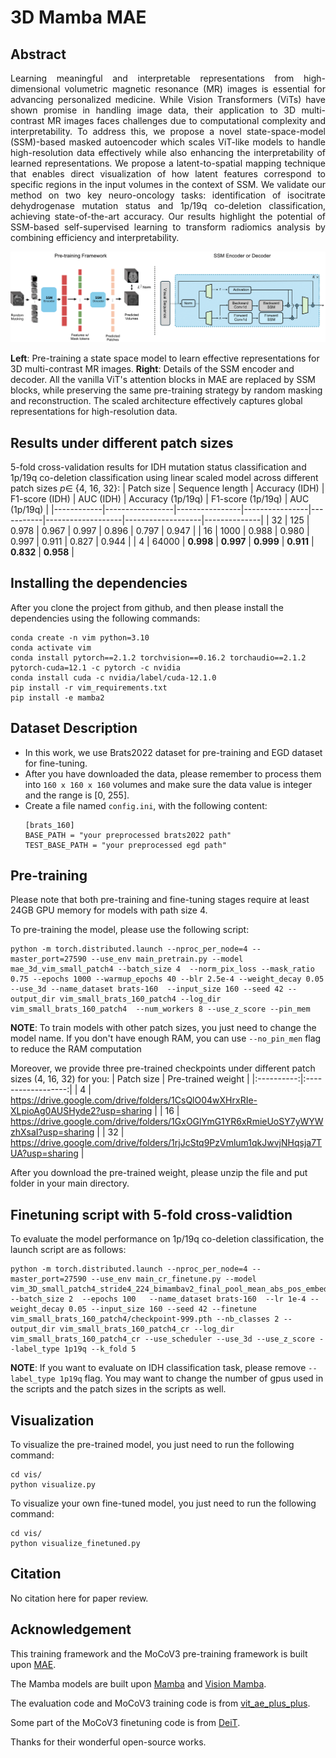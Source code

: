 # 3D Mamba MAE 
## Abstract
<p align="justify">
Learning meaningful and interpretable representations from high-dimensional volumetric magnetic resonance (MR) images is essential for advancing personalized medicine. While Vision Transformers (ViTs) have shown promise in handling image data, their application to 3D multi-contrast MR images faces challenges due to computational complexity and interpretability. To address this, we propose a novel state-space-model (SSM)-based masked autoencoder which scales ViT-like models to handle high-resolution data effectively while also enhancing the interpretability of learned representations. We propose a latent-to-spatial mapping technique that enables direct visualization of how latent features correspond to specific regions in the input volumes in the context of SSM. We validate our method on two key neuro-oncology tasks: identification of isocitrate dehydrogenase mutation status and 1p/19q co-deletion classification, achieving state-of-the-art accuracy. Our results highlight the potential of SSM-based self-supervised learning to transform radiomics analysis by combining efficiency and interpretability.
</p>

<!-- ![main_frame](assets/main_fig_mae.png) -->
<!-- <img src="assets/main_fig_mae.png" width="500" alt="ALT_TEXT"> -->

<p align="center">
    <img src="assets/main_fig_mae.png" width="700" alt="main frame">
    <figcaption>
    <b>Left</b>: Pre-training a state space model to learn effective representations for 3D multi-contrast MR images. 
    <b>Right</b>: Details of the SSM encoder and decoder. All the vanilla ViT's attention blocks in MAE are replaced by SSM blocks, while preserving the same pre-training strategy by random masking and reconstruction. The scaled architecture effectively captures global representations for high-resolution data.</figcaption>
</p>


## Results under different patch sizes

5-fold cross-validation results for IDH mutation status classification and 1p/19q co-deletion classification using linear scaled model across different patch sizes $p \in$ {4, 16, 32}:
| Patch size | Sequence length | Accuracy (IDH) | F1-score (IDH) | AUC (IDH) | Accuracy (1p/19q) | F1-score (1p/19q) | AUC (1p/19q) |
|------------|-----------------|----------------|----------------|-----------|-------------------|-------------------|--------------|
| 32         | 125             | 0.978                      | 0.967                | 0.997          | 0.896                      | 0.797                | 0.947          |
| 16         | 1000            | 0.988                      | 0.980                | 0.997          | 0.911                      | 0.827                | 0.944          |
| 4          | 64000           | **0.998**                  | **0.997**            | **0.999**      | **0.911**                  | **0.832**            | **0.958**      |


## Installing the dependencies
  After you clone the project from github, and then please install the dependencies using the following commands:

  ```
  conda create -n vim python=3.10
  conda activate vim
  conda install pytorch==2.1.2 torchvision==0.16.2 torchaudio==2.1.2 pytorch-cuda=12.1 -c pytorch -c nvidia
  conda install cuda -c nvidia/label/cuda-12.1.0
  pip install -r vim_requirements.txt
  pip install -e mamba2
  ```



## Dataset Description
- In this work, we use Brats2022 dataset for pre-training and EGD dataset for fine-tuning. 
- After you have downloaded the data, please remember to process them into ```160 x 160 x 160``` volumes and make sure the data value is integer and the range is [0, 255]. 
- Create a file named ```config.ini```, with the following content: 
  ```
  [brats_160]
  BASE_PATH = "your preprocessed brats2022 path"
  TEST_BASE_PATH = "your preprocessed egd path"
  ```



## Pre-training

Please note that both pre-training and fine-tuning stages require at least 24GB GPU memory for models with path size 4. 

To pre-training the model, please use the following script:
```
python -m torch.distributed.launch --nproc_per_node=4 --master_port=27590 --use_env main_pretrain.py --model mae_3d_vim_small_patch4 --batch_size 4  --norm_pix_loss --mask_ratio 0.75 --epochs 1000 --warmup_epochs 40 --blr 2.5e-4 --weight_decay 0.05 --use_3d --name_dataset brats-160  --input_size 160 --seed 42 --output_dir vim_small_brats_160_patch4 --log_dir vim_small_brats_160_patch4  --num_workers 8 --use_z_score --pin_mem
```
**NOTE**: To train models with other patch sizes, you just need to change the model name. If you don't have enough RAM, you can use ```--no_pin_men``` flag to reduce the RAM computation

Moreover, we provide three pre-trained checkpoints under different patch sizes (4, 16, 32) for you: 
| Patch size | Pre-trained weight |
|:----------:|:------------------:|
|      4     |          https://drive.google.com/drive/folders/1CsQlO04wXHrxRIe-XLpioAg0AUSHyde2?usp=sharing          |
|     16     |       https://drive.google.com/drive/folders/1GxOGlYmG1YR6xRmieUoSY7yWYWzhXsaI?usp=sharing             |
|     32     |        https://drive.google.com/drive/folders/1rjJcStq9PzVmlum1qkJwvjNHqsja7TUA?usp=sharing            |

After you download the pre-trained weight, please unzip the file and put folder in your main directory. 
## Finetuning script with 5-fold cross-validtion 

To evaluate the model performance on 1p/19q co-deletion classification, the launch script are as follows:
```
python -m torch.distributed.launch --nproc_per_node=4 --master_port=27590 --use_env main_cr_finetune.py --model vim_3D_small_patch4_stride4_224_bimambav2_final_pool_mean_abs_pos_embed_div2  --batch_size 2  --epochs 100   --name_dataset brats-160  --lr 1e-4 --weight_decay 0.05 --input_size 160 --seed 42 --finetune vim_small_brats_160_patch4/checkpoint-999.pth --nb_classes 2 --output_dir vim_small_brats_160_patch4_cr --log_dir vim_small_brats_160_patch4_cr --use_scheduler --use_3d --use_z_score --label_type 1p19q --k_fold 5
```

**NOTE**: If you want to evaluate on IDH classification task, please remove ```--label_type 1p19q``` flag. You may want to change the number of gpus used in the scripts and the patch sizes in the scripts as well.

## Visualization
To visualize the pre-trained model, you just need to run the following command:
```
cd vis/
python visualize.py
```

To visualize your own fine-tuned model, you just need to run the following command:
```
cd vis/
python visualize_finetuned.py
```

## Citation
No citation here for paper review.

## Acknowledgement

This training framework and the MoCoV3 pre-training framework is built upon [MAE](https://github.com/facebookresearch/mae).

The Mamba models are built upon [Mamba](https://github.com/state-spaces/mamba) and [Vision Mamba](https://github.com/hustvl/Vim).

The evaluation code and MoCoV3 training code is from [vit_ae_plus_plus](https://github.com/chinmay5/vit_ae_plus_plus).

Some part of the MoCoV3 finetuning code is from [DeiT](https://github.com/facebookresearch/deit).

Thanks for their wonderful open-source works.

